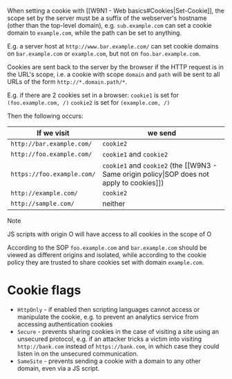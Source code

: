 When setting a cookie with [[W9N1 - Web basics#Cookies|Set-Cookie]], the scope set by the server must be a suffix of the webserver's hostname (other than the top-level domain), e.g. `sub.example.com` can set a cookie domain to `example.com`, while the path can be set to anything.

E.g. a server host at `http://www.bar.example.com/` can set cookie domains on `bar.example.com` or `example.com`, but not on `foo.bar.example.com`.

Cookies are sent back to the server by the browser if the HTTP request is in the URL's scope, i.e. a cookie with scope `domain` and `path` will be sent to all URLs of the form `http://*.domain.path/*`.

E.g. if there are 2 cookies set in a browser:
`cookie1` is set for `(foo.example.com, /)`
`cookie2` is set for `(example.com, /)`

Then the following occurs:

| If we visit                | we send                                                                                    |
| -------------------------- | ------------------------------------------------------------------------------------------ |
| `http://bar.example.com/`  | `cookie2`                                                                                  |
| `http://foo.example.com/`  | `cookie1` and `cookie2`                                                                    |
| `https://foo.example.com/` | `cookie1` and `cookie2` (the [[W9N3 - Same origin policy\|SOP does not apply to cookies]]) |
| `http://example.com/`      | `cookie2`                                                                                  |
| `http://sample.com/`       | neither                                                                                    |

>[!note] 
>JS scripts with origin O will have access to all cookies in the scope of O

According to the SOP `foo.example.com` and `bar.example.com` should be viewed as different origins and isolated, while according to the cookie policy they are trusted to share cookies set with domain `example.com`.

# Cookie flags
- `HttpOnly` - if enabled then scripting languages cannot access or manipulate the cookie, e.g. to prevent an analytics service from accessing authentication cookies
- `Secure` - prevents sharing cookies in the case of visiting a site using an unsecured protocol, e.g. if an attacker tricks a victim into visiting `http://bank.com` instead of `https://bank.com`, in which case they could listen in on the unsecured communication.
- `SameSite` - prevents sending a cookie with a domain to any other domain, even via a JS script.
